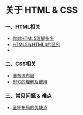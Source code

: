 # 关于 HTML & CSS

### 一、HTML相关
- [你对HTML5理解多少]()
- [HTML5与HTML4的区别]()
- 

### 二、CSS相关
- [瀑布流布局]()
- [BFC的理解及使用]()

### 三、常见问题 & 难点
- [圣杯布局的优缺点]()

